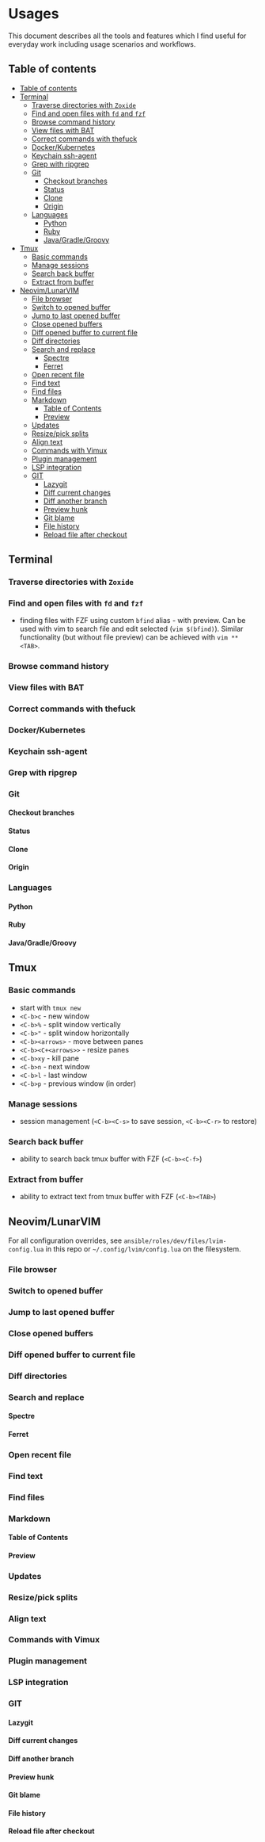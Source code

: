 # Usages

This document describes all the tools and features which I find useful for everyday work including usage scenarios and workflows.

## Table of contents

* [Table of contents](#table-of-contents)
* [Terminal](#terminal)
  * [Traverse directories with `Zoxide`](#traverse-directories-with-zoxide)
  * [Find and open files with `fd` and `fzf`](#find-and-open-files-with-fd-and-fzf)
  * [Browse command history](#browse-command-history)
  * [View files with BAT](#view-files-with-bat)
  * [Correct commands with thefuck](#correct-commands-with-thefuck)
  * [Docker/Kubernetes](#docker/kubernetes)
  * [Keychain ssh-agent](#keychain-ssh-agent)
  * [Grep with ripgrep](#grep-with-ripgrep)
  * [Git](#git)
    * [Checkout branches](#checkout-branches)
    * [Status](#status)
    * [Clone](#clone)
    * [Origin](#origin)
  * [Languages](#languages)
    * [Python](#python)
    * [Ruby](#ruby)
    * [Java/Gradle/Groovy](#java/gradle/groovy)
* [Tmux](#tmux)
  * [Basic commands](#basic-commands)
  * [Manage sessions](#manage-sessions)
  * [Search back buffer](#search-back-buffer)
  * [Extract from buffer](#extract-from-buffer)
* [Neovim/LunarVIM](#neovim/lunarvim)
  * [File browser](#file-browser)
  * [Switch to opened buffer](#switch-to-opened-buffer)
  * [Jump to last opened buffer](#jump-to-last-opened-buffer)
  * [Close opened buffers](#close-opened-buffers)
  * [Diff opened buffer to current file](#diff-opened-buffer-to-current-file)
  * [Diff directories](#diff-directories)
  * [Search and replace](#search-and-replace)
    * [Spectre](#spectre)
    * [Ferret](#ferret)
  * [Open recent file](#open-recent-file)
  * [Find text](#find-text)
  * [Find files](#find-files)
  * [Markdown](#markdown)
    * [Table of Contents](#table-of-contents)
    * [Preview](#preview)
  * [Updates](#updates)
  * [Resize/pick splits](#resize/pick-splits)
  * [Align text](#align-text)
  * [Commands with Vimux](#commands-with-vimux)
  * [Plugin management](#plugin-management)
  * [LSP integration](#lsp-integration)
  * [GIT](#git)
    * [Lazygit](#lazygit)
    * [Diff current changes](#diff-current-changes)
    * [Diff another branch](#diff-another-branch)
    * [Preview hunk](#preview-hunk)
    * [Git blame](#git-blame)
    * [File history](#file-history)
    * [Reload file after checkout](#reload-file-after-checkout)

## Terminal

### Traverse directories with `Zoxide`

### Find and open files with `fd` and `fzf`

- finding files with FZF using custom `bfind` alias - with preview. Can be used with vim to search file and edit selected (`vim $(bfind)`). Similar functionality (but without file preview) can be achieved with `vim **<TAB>`.

### Browse command history

### View files with BAT

### Correct commands with thefuck

### Docker/Kubernetes

### Keychain ssh-agent

### Grep with ripgrep

### Git

#### Checkout branches

#### Status

#### Clone

#### Origin

### Languages

#### Python

#### Ruby

#### Java/Gradle/Groovy

## Tmux

### Basic commands

- start with `tmux new`
- `<C-b>c` - new window
- `<C-b>%` - split window vertically
- `<C-b>"` - split window horizontally
- `<C-b><arrows>` - move between panes
- `<C-b><C+<arrows>>` - resize panes
- `<C-b>xy` - kill pane
- `<C-b>n` - next window
- `<C-b>l` - last window
- `<C-b>p` - previous window (in order)

### Manage sessions

- session management (`<C-b><C-s>` to save session, `<C-b><C-r>` to restore)

### Search back buffer

- ability to search back tmux buffer with FZF (`<C-b><C-f>`)

### Extract from buffer

- ability to extract text from tmux buffer with FZF (`<C-b><TAB>`)

## Neovim/LunarVIM

For all configuration overrides, see `ansible/roles/dev/files/lvim-config.lua` in this repo or `~/.config/lvim/config.lua` on the filesystem.

### File browser

### Switch to opened buffer

### Jump to last opened buffer

### Close opened buffers

### Diff opened buffer to current file

### Diff directories

### Search and replace

#### Spectre

#### Ferret

### Open recent file

### Find text

### Find files

### Markdown

#### Table of Contents

#### Preview

### Updates

### Resize/pick splits

### Align text

### Commands with Vimux

### Plugin management

### LSP integration

### GIT

#### Lazygit

#### Diff current changes

#### Diff another branch

#### Preview hunk

#### Git blame

#### File history

#### Reload file after checkout
